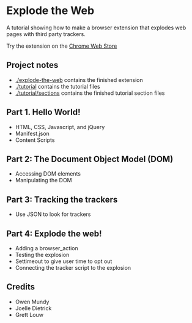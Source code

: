 # Explode the Web

A tutorial showing how to make a browser extension that explodes web pages with third party trackers.


Try the extension on the [Chrome Web Store](https://chrome.google.com/webstore/detail/explode-the-web/dmedbnfdhjfppcgbccpfaigicbnajhod)


## Project notes

* [./explode-the-web](./explode-the-web) contains the finished extension
* [./tutorial](./tutorial) contains the tutorial files
* [./tutorial/sections](./tutorial/sections) contains the finished tutorial section files


## Part 1. Hello World!

* HTML, CSS, Javascript, and jQuery
* Manifest.json
* Content Scripts


## Part 2: The Document Object Model (DOM)

* Accessing DOM elements
* Manipulating the DOM


## Part 3: Tracking the trackers


* Use JSON to look for trackers



## Part 4: Explode the web!

* Adding a browser_action
* Testing the explosion
* Settimeout to give user time to opt out
* Connecting the tracker script to the explosion





## Credits

* Owen Mundy
* Joelle Dietrick
* Grett Louw
